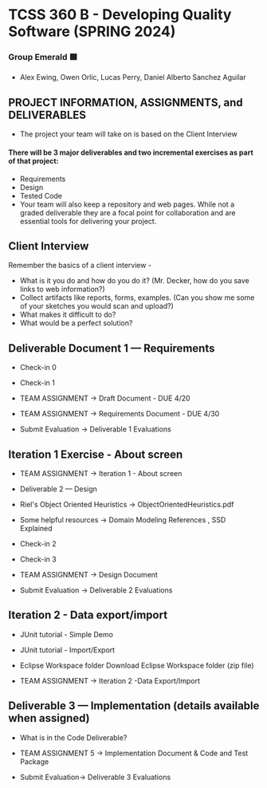 # TCSS 360 B - Developing Quality Software (SPRING 2024)
### Group Emerald 🟩
- Alex Ewing, Owen Orlic, Lucas Perry, Daniel Alberto Sanchez Aguilar


## PROJECT INFORMATION, ASSIGNMENTS, and DELIVERABLES

- The project your team will take on is based on the Client Interview
#### There will be 3 major deliverables and two incremental exercises as part of that project:
- Requirements
- Design 
- Tested Code
- Your team will also keep a repository and web pages. While not a graded deliverable they are a focal point for collaboration and are essential tools for delivering your project. 

## Client Interview 

Remember the basics of a client interview -

- What is it you do and how do you do it? (Mr. Decker, how do you save links to web information?)
- Collect artifacts like reports, forms, examples. (Can you show me some of your sketches you would scan and upload?)
- What makes it difficult to do?
- What would be a perfect solution?
## Deliverable Document 1 — Requirements 

- Check-in 0
- Check-in 1
- TEAM ASSIGNMENT → Draft Document - DUE 4/20

- TEAM ASSIGNMENT → Requirements Document - DUE 4/30

- Submit Evaluation → Deliverable 1 Evaluations


## Iteration 1 Exercise - About screen

- TEAM ASSIGNMENT → Iteration 1 - About screen

- Deliverable 2 — Design 

- Riel's Object Oriented Heuristics → ObjectOrientedHeuristics.pdf

- Some helpful resources → Domain Modeling References ,  SSD Explained

- Check-in 2
- Check-in 3

- TEAM ASSIGNMENT → Design Document

- Submit Evaluation → Deliverable 2 Evaluations

## Iteration 2 - Data export/import

- JUnit tutorial - Simple Demo

- JUnit tutorial - Import/Export

- Eclipse Workspace folder Download Eclipse Workspace folder (zip file)

- TEAM ASSIGNMENT → Iteration 2 -Data Export/Import

## Deliverable 3 — Implementation (details available when assigned)

- What is in the Code Deliverable?

- TEAM ASSIGNMENT 5 → Implementation Document & Code and Test Package

- Submit Evaluation→ Deliverable 3 Evaluations
